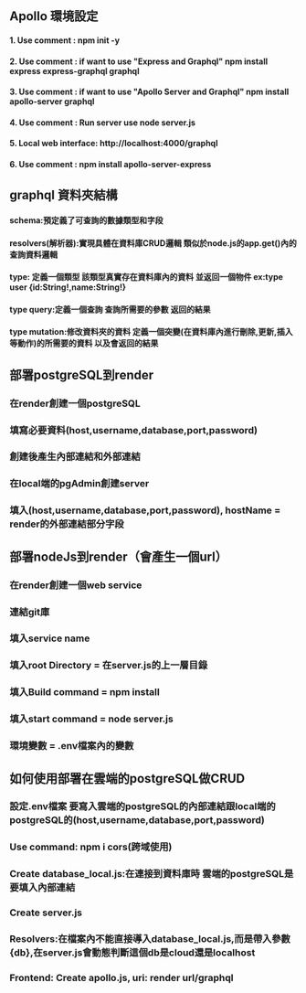## Apollo 環境設定

#### 1. Use comment : npm init -y

#### 2. Use comment : if want to use "Express and Graphql" npm install express express-graphql graphql

#### 3. Use comment : if want to use "Apollo Server and Graphql" npm install apollo-server graphql

#### 4. Use comment : Run server use node server.js

#### 5. Local web interface: http://localhost:4000/graphql

#### 6. Use comment : npm install apollo-server-express



## graphql 資料夾結構

#### schema:預定義了可查詢的數據類型和字段

#### resolvers(解析器):實現具體在資料庫CRUD邏輯 類似於node.js的app.get()內的查詢資料邏輯

#### type: 定義一個類型 該類型真實存在資料庫內的資料 並返回一個物件 ex:type user {id:String!,name:String!}

#### type query:定義一個查詢 查詢所需要的參數 返回的結果

#### type mutation:修改資料夾的資料 定義一個突變(在資料庫內進行刪除,更新,插入等動作)的所需要的資料 以及會返回的結果



## 部署postgreSQL到render

### 在render創建一個postgreSQL

### 填寫必要資料(host,username,database,port,password)

### 創建後產生內部連結和外部連結

### 在local端的pgAdmin創建server

### 填入(host,username,database,port,password), hostName = render的外部連結部分字段



## 部署nodeJs到render（會產生一個url）

### 在render創建一個web service

### 連結git庫

### 填入service name

### 填入root Directory = 在server.js的上一層目錄

### 填入Build command = npm install

### 填入start command = node server.js

### 環境變數 = .env檔案內的變數


## 如何使用部署在雲端的postgreSQL做CRUD

### 設定.env檔案 要寫入雲端的postgreSQL的內部連結跟local端的postgreSQL的(host,username,database,port,password)

### Use command: npm i cors(跨域使用)

### Create database_local.js:在連接到資料庫時 雲端的postgreSQL是要填入內部連結

### Create server.js

### Resolvers:在檔案內不能直接導入database_local.js,而是帶入參數{db},在server.js會動態判斷這個db是cloud還是localhost

### Frontend: Create apollo.js, uri: render url/graphql